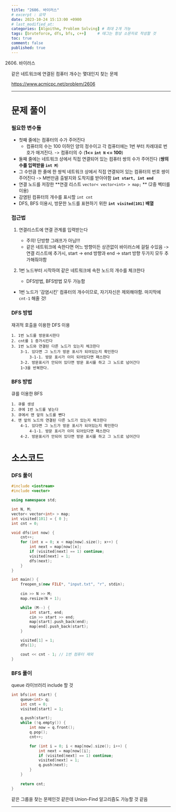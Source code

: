 ```yaml
---
title: "2606. 바이러스"
# excerpt : 요약
date: 2023-10-24 15:13:00 +0900
# last_modified_at: 
categories: [Algoithm, Problem Solving] # 최대 2개 가능
tags: [bruteforce, dfs, bfs, c++]     # 태그는 항상 소문자로 작성할 것
toc: true
comment: false
published: true
---
```


2606. 바이러스 

같은 네트워크에 연결된 컴퓨터 개수는 몇대인지 찾는 문제

https://www.acmicpc.net/problem/2606

---
# 문제 풀이
### 필요한 변수들
- 첫째 줄에는 컴퓨터의 수가 주어진다 
	- 컴퓨터의 수는 100 이하인 양의 정수이고 각 컴퓨터에는 1번 부터 차례대로 번호가 매겨진다. 
	-> 컴퓨터의 수 (**1<= `int N` <= 100**)
- 둘째 줄에는 네트워크 상에서 직접 연결되어 있는 컴퓨터 쌍의 수가 주어진다 (**쌍의 수를 입력받을 `int M`**)
- 그 수만큼 한 줄에 한 쌍씩 네트워크 상에서 직접 연결되어 있는 컴퓨터의 번호 쌍이 주어진다
	-> M번만큼 출발지와 도착지를 받아야함 **`int start, int end`**
- 연결 노드를 저장한 **연결 리스트 `vector< vector<int> > map;` ** (2중 벡터를 이용)
- 감염된 컴퓨터의 개수를 표시할 `int cnt`
- DFS, BFS 이용시, 방문한 노드를 표현하기 위한 **`int visited[101]` 배열**

### 접근법
1. 연결리스트에 연결 관계를 입력받는다
	- 주의! 단방향 그래프가 아님!!! 
	- 같은 네트워크에 속한다면 어느 방향이든 상관없이 바이러스에 걸릴 수있음
	-> 연결 리스트에 추가시, start -> end 방향과 end -> start 방향 두가지 모두 추가해줘야함

2. 1번 노드부터 시작하여 같은 네트워크에 속한 노드의 개수를 체크한다
	- DFS방법, BFS방법 모두 가능함

- 1번 노드가 '감염시킨' 컴퓨터의 개수이므로, 자기자신은 제외해야함. 
 마지막에 `cnt-1` 해줄 것!

### DFS 방법

재귀적 호출을 이용한 DFS 이용
```
1. 1번 노드를 방문표시한다
2. cnt를 1 증가시킨다
3. 1번 노드와 연결된 다른 노드가 있는지 체크한다
	3-1. 있다면 그 노드가 방문 표시가 되어있는지 확인한다
		3-1-1. 방문 표시가 이미 되어있다면 패스한다
	3-2. 방문표시가 안되어 있다면 방문 표시를 하고 그 노드로 넘어간다
	1~3을 반복한다. 
```

### BFS 방법
큐를 이용한 BFS
```
1. 큐를 생성
2. 큐에 1번 노드를 넣는다
3. 큐에서 맨 앞의 노드를 뺀다
4. 맨 앞의 노드의 연결된 다른 노드가 있는지 체크한다
	4-1. 있다면 그 노드가 방문 표시가 되어있는지 확인한다
		4-1-1. 방문 표시가 이미 되어있다면 패스한다
	4-2. 방문표시가 안되어 있다면 방문 표시를 하고 그 노드로 넘어간다

```

# 소스코드

### DFS 풀이
```cpp
#include <iostream>
#include <vector>

using namespace std;

int N, M;
vector< vector<int> > map;
int visited[101] = { 0 };
int cnt = 0;

void dfs(int now) {
	cnt++;
	for (int x = 0; x < map[now].size(); x++) {
		int next = map[now][x];
		if (visited[next] == 1) continue;
		visited[next] = 1;
		dfs(next);
	}
}

int main() {
	freopen_s(new FILE*, "input.txt", "r", stdin);
	
	cin >> N >> M;
	map.resize(N + 1);

	while (M--) {
		int start, end;
		cin >> start >> end;
		map[start].push_back(end);
		map[end].push_back(start);
	}

	visited[1] = 1;
	dfs(1);

	cout << cnt - 1; // 1번 컴퓨터 제외
}
```

### BFS 풀이
queue 라이브러리 include 할 것
```cpp
int bfs(int start) {
	queue<int> q;
	int cnt = 0;
	visited[start] = 1;

	q.push(start);
	while (!q.empty()) {
		int now = q.front();
		q.pop();
		cnt++;

		for (int i = 0; i < map[now].size(); i++) {
			int next = map[now][i];
			if (visited[next] == 1) continue;
			visited[next] = 1;
			q.push(next);
		}
	}
	
	return cnt;
}
```

같은 그룹을 찾는 문제인것 같은데 Union-Find 알고리즘도 가능할 것 같음

---

